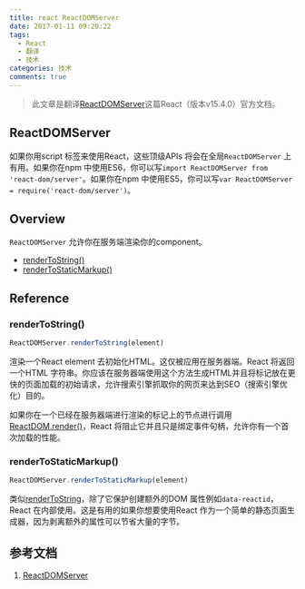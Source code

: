 ```yaml
---
title: react ReactDOMServer
date: 2017-01-11 09:20:22
tags:
  - React
  - 翻译
  - 技术
categories: 技术
comments: true
---
```


> 此文章是翻译[ReactDOMServer](https://facebook.github.io/react/docs/react-dom-server.html)这篇React（版本v15.4.0）官方文档。

## ReactDOMServer

如果你用script 标签来使用React，这些顶级APIs 将会在全局`ReactDOMServer` 上有用。如果你在npm 中使用ES6，你可以写`import ReactDOMServer from 'react-dom/server'`。如果你在npm 中使用ES5，你可以写`var ReactDOMServer = require('react-dom/server')`。

<!--more-->

## Overview

`ReactDOMServer` 允许你在服务端渲染你的component。

* [renderToString()](https://facebook.github.io/react/docs/react-dom-server.html#rendertostring)
* [renderToStaticMarkup()](https://facebook.github.io/react/docs/react-dom-server.html#rendertostaticmarkup)


## Reference

### renderToString()

```jsx
ReactDOMServer.renderToString(element)
```
渲染一个React element 去初始化HTML。这仅被应用在服务器端。React 将返回一个HTML 字符串。你应该在服务器端使用这个方法生成HTML并且将标记放在更快的页面加载的初始请求，允许搜索引擎抓取你的网页来达到SEO（搜索引擎优化）目的。

如果你在一个已经在服务器端进行渲染的标记上的节点进行调用[ReactDOM.render()](https://facebook.github.io/react/docs/react-dom.html#render)，React 将阻止它并且只是绑定事件句柄，允许你有一个首次加载的性能。

### renderToStaticMarkup()

```jsx
ReactDOMServer.renderToStaticMarkup(element)
```
类似[renderToString](https://facebook.github.io/react/docs/react-dom-server.html#rendertostring)，除了它保护创建额外的DOM 属性例如`data-reactid`，React 在内部使用。这是有用的如果你想要使用React 作为一个简单的静态页面生成器，因为剥离额外的属性可以节省大量的字节。

## 参考文档

1. [ReactDOMServer](https://facebook.github.io/react/docs/react-dom-server.html)
